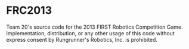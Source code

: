 FRC2013
=======

Team 20's source code for the 2013 FIRST Robotics Competition Game.  Implementation, distribution, or any other usage of this code without express consent by Rungrunner's Robotics, Inc. is prohibited.
